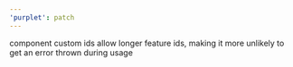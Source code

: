 ```yaml
---
'purplet': patch
---
```


component custom ids allow longer feature ids, making it more unlikely to get an error thrown during
usage

